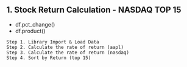 ## 1. Stock Return Calculation - NASDAQ TOP 15
- df.pct_change()
- df.product()
```
Step 1. Library Import & Load Data
Step 2. Calculate the rate of return (aapl)
Step 3. Calculate the rate of return (nasdaq)
Step 4. Sort by Return (top 15)
```
